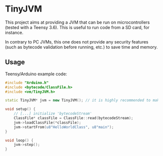 TinyJVM
=======
This project aims at providing a JVM that can be run on microcontrollers (tested with a Teensy 3.6).
This is useful to run code from a SD card, for instance.

In contrary to PC JVMs, this one does not provide any security features (such as bytecode validation before running, etc.) to save time and memory.


Usage
-----
Teensy/Arduino example code:
```c++
#include "Arduino.h"
#include <bytecode/ClassFile.h>
#include <vm/TinyJVM.h>

static TinyJVM* jvm = new TinyJVM(); // it is highly recommended to make the JVM object static to save memory

void setup() {
    // [...] initialize 'bytecodeStream'
    ClassFile* classFile = ClassFile::read(bytecodeStream);
    jvm->loadClassFile(*classFile);
    jvm->startFrom(u8"HelloWorldClass", u8"main");
}

void loop() {
    jvm->step();
}
```